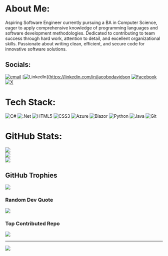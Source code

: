 # About Me:
Aspiring Software Engineer currently pursuing a BA in Computer Science, eager to apply comprehensive knowledge of programming languages and software development methodologies. Dedicated to contributing to team success through hard work, attention to detail, and excellent organizational skills. Passionate about writing clean, efficient, and secure code for innovative software solutions.


## Socials:
[![email](https://img.shields.io/badge/Email-D14836?logo=gmail&logoColor=white)](mailto:jacobjod@gmail.com) [![LinkedIn](https://img.shields.io/badge/LinkedIn-%230077B5.svg?logo=linkedin&logoColor=white)](https://linkedin.com/in/jacobodavidson [![Facebook](https://img.shields.io/badge/Facebook-%231877F2.svg?logo=Facebook&logoColor=white)](https://facebook.com/jacobodavidson) [![X](https://img.shields.io/badge/X-black.svg?logo=X&logoColor=white)](https://x.com/jacobodavidson) 

# Tech Stack:
![C#](https://img.shields.io/badge/c%23-%23239120.svg?style=for-the-badge&logo=csharp&logoColor=white) ![.Net](https://img.shields.io/badge/.NET-5C2D91?style=for-the-badge&logo=.net&logoColor=white) ![HTML5](https://img.shields.io/badge/html5-%23E34F26.svg?style=for-the-badge&logo=html5&logoColor=white) ![CSS3](https://img.shields.io/badge/css3-%231572B6.svg?style=for-the-badge&logo=css3&logoColor=white) ![Azure](https://img.shields.io/badge/azure-%230072C6.svg?style=for-the-badge&logo=microsoftazure&logoColor=white) ![Blazor](https://img.shields.io/badge/blazor-%235C2D91.svg?style=for-the-badge&logo=blazor&logoColor=white) ![Python](https://img.shields.io/badge/python-3670A0?style=for-the-badge&logo=python&logoColor=ffdd54) ![Java](https://img.shields.io/badge/java-%23ED8B00.svg?style=for-the-badge&logo=openjdk&logoColor=white) ![Git](https://img.shields.io/badge/git-%23F05033.svg?style=for-the-badge&logo=git&logoColor=white)
# GitHub Stats:
![](https://github-readme-stats.vercel.app/api?username=jacobodavidson&theme=tokyonight&hide_border=false&include_all_commits=true&count_private=false)<br/>
![](https://github-readme-streak-stats.herokuapp.com/?user=jacobodavidson&theme=tokyonight&hide_border=false)<br/>
![](https://github-readme-stats.vercel.app/api/top-langs/?username=jacobodavidson&theme=tokyonight&hide_border=false&include_all_commits=true&count_private=false&layout=compact)

## GitHub Trophies
![](https://github-profile-trophy.vercel.app/?username=jacobodavidson&theme=tokyonight&no-frame=false&no-bg=true&margin-w=4)

### Random Dev Quote
![](https://quotes-github-readme.vercel.app/api?type=horizontal&theme=tokyonight)

### Top Contributed Repo
![](https://github-contributor-stats.vercel.app/api?username=jacobodavidson&limit=5&theme=tokyonight&combine_all_yearly_contributions=true)

---
[![](https://visitcount.itsvg.in/api?id=jacobodavidson&icon=3&color=6)](https://visitcount.itsvg.in)

<!-- Proudly created with GPRM ( https://gprm.itsvg.in ) -->
